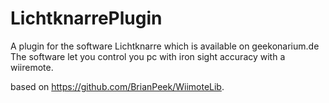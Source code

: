 # LichtknarrePlugin
A plugin for the software Lichtknarre which is available on geekonarium.de The software let you control you pc with iron sight accuracy with a wiiremote.

based on https://github.com/BrianPeek/WiimoteLib.
